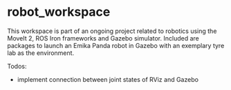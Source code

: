 # robot_workspace
 
This workspace is part of an ongoing project related to robotics using the MoveIt 2, ROS Iron frameworks and Gazebo simulator. Included are packages to launch an Emika Panda robot in Gazebo with an exemplary tyre lab as the environment.

Todos:

- implement connection between joint states of RViz and Gazebo
